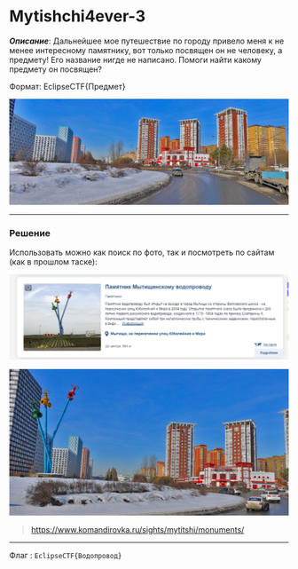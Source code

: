# Mytishchi4ever-3

***Описание***: Дальнейшее мое путешествие по городу привело меня к не менее интересному памятнику, вот только посвящен он не человеку, а предмету! Его название нигде не написано. Помоги найти какому предмету он посвящен?

Формат: EclipseCTF{Предмет}

![ScreenShot](Assets/For_Tasks/Mytishchi4ever-3-0.png)

---
### Решение

Использовать можно как поиск по фото, так и посмотреть по сайтам (как в прошлом таске):

![ScreenShot](Assets/For_Tasks/Mytishchi4ever-3-1.png)

![ScreenShot](Assets/For_Tasks/Mytishchi4ever-3-2.png)

>https://www.komandirovka.ru/sights/mytitshi/monuments/

---

Флаг : `EclipseCTF{Водопровод}`